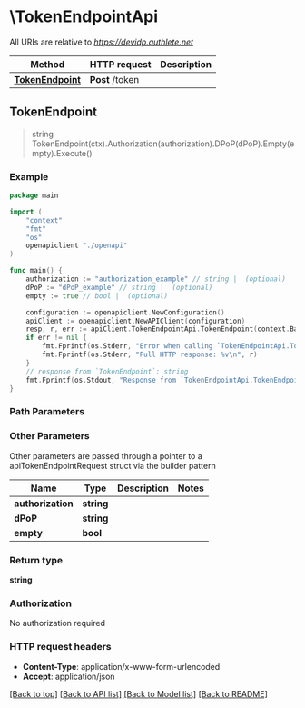 # \TokenEndpointApi

All URIs are relative to *https://devidp.authlete.net*

Method | HTTP request | Description
------------- | ------------- | -------------
[**TokenEndpoint**](TokenEndpointApi.md#TokenEndpoint) | **Post** /token | 



## TokenEndpoint

> string TokenEndpoint(ctx).Authorization(authorization).DPoP(dPoP).Empty(empty).Execute()



### Example

```go
package main

import (
    "context"
    "fmt"
    "os"
    openapiclient "./openapi"
)

func main() {
    authorization := "authorization_example" // string |  (optional)
    dPoP := "dPoP_example" // string |  (optional)
    empty := true // bool |  (optional)

    configuration := openapiclient.NewConfiguration()
    apiClient := openapiclient.NewAPIClient(configuration)
    resp, r, err := apiClient.TokenEndpointApi.TokenEndpoint(context.Background()).Authorization(authorization).DPoP(dPoP).Empty(empty).Execute()
    if err != nil {
        fmt.Fprintf(os.Stderr, "Error when calling `TokenEndpointApi.TokenEndpoint``: %v\n", err)
        fmt.Fprintf(os.Stderr, "Full HTTP response: %v\n", r)
    }
    // response from `TokenEndpoint`: string
    fmt.Fprintf(os.Stdout, "Response from `TokenEndpointApi.TokenEndpoint`: %v\n", resp)
}
```

### Path Parameters



### Other Parameters

Other parameters are passed through a pointer to a apiTokenEndpointRequest struct via the builder pattern


Name | Type | Description  | Notes
------------- | ------------- | ------------- | -------------
 **authorization** | **string** |  | 
 **dPoP** | **string** |  | 
 **empty** | **bool** |  | 

### Return type

**string**

### Authorization

No authorization required

### HTTP request headers

- **Content-Type**: application/x-www-form-urlencoded
- **Accept**: application/json

[[Back to top]](#) [[Back to API list]](../README.md#documentation-for-api-endpoints)
[[Back to Model list]](../README.md#documentation-for-models)
[[Back to README]](../README.md)

